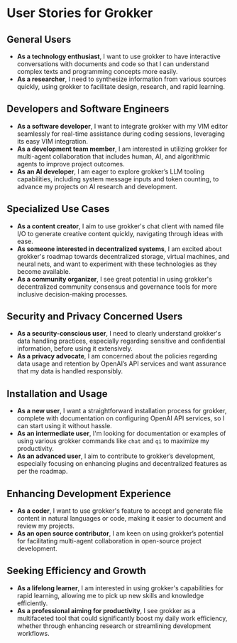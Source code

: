 # User Stories for Grokker

## General Users

- **As a technology enthusiast**, I want to use grokker to have interactive conversations with documents and code so that I can understand complex texts and programming concepts more easily.
- **As a researcher**, I need to synthesize information from various sources quickly, using grokker to facilitate design, research, and rapid learning.

## Developers and Software Engineers

- **As a software developer**, I want to integrate grokker with my VIM editor seamlessly for real-time assistance during coding sessions, leveraging its easy VIM integration.
- **As a development team member**, I am interested in utilizing grokker for multi-agent collaboration that includes human, AI, and algorithmic agents to improve project outcomes.
- **As an AI developer**, I am eager to explore grokker’s LLM tooling capabilities, including system message inputs and token counting, to advance my projects on AI research and development.

## Specialized Use Cases

- **As a content creator**, I aim to use grokker's chat client with named file I/O to generate creative content quickly, navigating through ideas with ease.
- **As someone interested in decentralized systems**, I am excited about grokker's roadmap towards decentralized storage, virtual machines, and neural nets, and want to experiment with these technologies as they become available.
- **As a community organizer**, I see great potential in using grokker's decentralized community consensus and governance tools for more inclusive decision-making processes.

## Security and Privacy Concerned Users

- **As a security-conscious user**, I need to clearly understand grokker's data handling practices, especially regarding sensitive and confidential information, before using it extensively.
- **As a privacy advocate**, I am concerned about the policies regarding data usage and retention by OpenAI’s API services and want assurance that my data is handled responsibly.

## Installation and Usage

- **As a new user**, I want a straightforward installation process for grokker, complete with documentation on configuring OpenAI API services, so I can start using it without hassle.
- **As an intermediate user**, I'm looking for documentation or examples of using various grokker commands like `chat` and `qi` to maximize my productivity.
- **As an advanced user**, I aim to contribute to grokker’s development, especially focusing on enhancing plugins and decentralized features as per the roadmap.

## Enhancing Development Experience

- **As a coder**, I want to use grokker's feature to accept and generate file content in natural languages or code, making it easier to document and review my projects.
- **As an open source contributor**, I am keen on using grokker’s potential for facilitating multi-agent collaboration in open-source project development.

## Seeking Efficiency and Growth

- **As a lifelong learner**, I am interested in using grokker's capabilities for rapid learning, allowing me to pick up new skills and knowledge efficiently.
- **As a professional aiming for productivity**, I see grokker as a multifaceted tool that could significantly boost my daily work efficiency, whether through enhancing research or streamlining development workflows.

